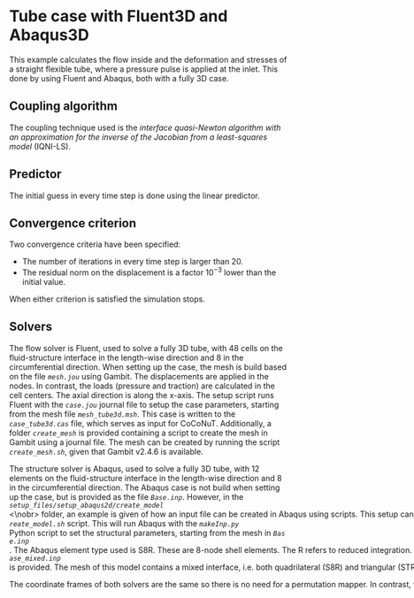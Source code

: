 # Tube case with Fluent3D and Abaqus3D

This example calculates the flow inside and the deformation and stresses of a straight flexible tube, where a pressure pulse is applied at the inlet.
This done by using Fluent and Abaqus, both with a fully 3D case.

## Coupling algorithm

The coupling technique used is the *interface quasi-Newton algorithm with an approximation for the inverse of the Jacobian from a least-squares model* (IQNI-LS).

## Predictor

The initial guess in every time step is done using the linear predictor.

## Convergence criterion

Two convergence criteria have been specified:

- The number of iterations in every time step is larger than 20.
- The residual norm on the displacement is a factor $10^{-3}$ lower than the initial value.
 
When either criterion is satisfied the simulation stops.
 
## Solvers

The flow solver is Fluent, used to solve a fully 3D tube,
with 48 cells on the fluid-structure interface in the length-wise direction and 8 in the circumferential direction.
When setting up the case, the mesh is build based on the file *`mesh.jou`* using Gambit.
The displacements are applied in the nodes. In contrast, the loads (pressure and traction) are calculated in the cell centers.
The axial direction is along the x-axis.
The setup script runs Fluent with the *`case.jou`* journal file to setup the case parameters, starting from the mesh file *`mesh_tube3d.msh`*.
This case is written to the *`case_tube3d.cas`* file, which serves as input for CoCoNuT. 
Additionally, a folder *`create_mesh`* is provided containing a script to create the mesh in Gambit using a journal file.
The mesh can be created by running the script *`create_mesh.sh`*, given that Gambit v2.4.6 is available.

The structure solver is Abaqus, used to solve a fully 3D tube,
with 12 elements on the fluid-structure interface in the length-wise direction and 8 in the circumferential direction.
The Abaqus case is not build when setting up the case, but is provided as the file *`Base.inp`*.
However, in the <nobr>*`setup_files/setup_abaqus2d/create_model`*<\nobr> folder, an example is given of how an input file can be created in Abaqus using scripts.
This setup can be run by executing the *`create_model.sh`* script. This will run Abaqus with the *`makeInp.py`* Python script to set the structural parameters, starting from the mesh in *`Base.inp`*.
The Abaqus element type used is S8R. These are 8-node shell elements. The R refers to reduced integration.
See the [Abaqus documentation](http://130.149.89.49:2080/v6.14/books/usb/default.htm?startat=book01.html#usb) for more information. 
The loads are applied on the faces in 9 points per element, which means on 864 load points in total. 
The displacement is calculated in the nodes. There are 304 nodes on the fluid-structure interface.
The axial direction is along the x-axis.
Additionally, an alternative input file *`Base_mixed.inp`* is provided. The mesh of this model contains a mixed interface, i.e. both quadrilateral (S8R) and triangular (STRI65) elements.

The coordinate frames of both solvers are the same so there is no need for a permutation mapper.
In contrast, the difference of the points where loads and displacements are applied or calculated, require the use of interpolation mappers.
Therefore, a radial basis mapper is introduced in the structure solver to interpolate in the x-, y- and z-direction.